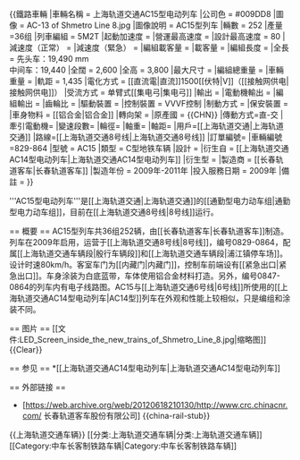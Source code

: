 {{鐵路車輛
|車輛名稱 = 上海轨道交通AC15型电动列车
|公司色 = #009DD8
|圖像 = AC-13 of Shmetro Line 8.jpg
|圖像說明 = AC15型列车
|輛數 = 252
|產量=36组
|列車編組 = 5M2T
|起動加速度 = 
|營運最高速度 = 
|設計最高速度 = 80
|減速度（正常） = 
|減速度（緊急） = 
|編組載客量 = 
|載客量 = 
|編組長度 = 
|全長 = 先头车：19,490 mm<br/>中间车：19,440
|全闊 = 2,600
|全高 = 3,800
|最大尺寸 = 
|編組總重量 =
|車輛重量 = 
|軌距 = 1,435
|電化方式 = [[直流電|直流]]1500[[伏特|V]]（[[接触网供电|接触网供电]]）
|受流方式 = 单臂式[[集电弓|集电弓]]
|輸出 = 
|電動機輸出 = 
|編組輸出 = 
|齒輪比 = 
|驅動裝置 =
|控制裝置 = VVVF控制
|制動方式 = 
|保安裝置 = 
|車身物料 = [[铝合金|铝合金]]
|轉向架 =
|原產國 = {{CHN}}
|傳動方式=直-交
|牽引電動機=
|變速段數=
|輪徑=
|軸重=
|軸距=
|用戶=[[上海轨道交通|上海轨道交通]]
|路線=[[上海轨道交通8号线|上海轨道交通8号线]]
|訂單編號=
|車輛編號=829-864
|型號 = AC15
|類型 = C型地铁车辆
|設計 = 
|衍生自 = [[上海轨道交通AC14型电动列车|上海轨道交通AC14型电动列车]]
|衍生型 = 
|製造商 = [[长春轨道客车|长春轨道客车]]
|製造年份 = 2009年-2011年
|投入服務日期 = 2009年
|備註 =
}}

'''AC15型电动列车'''是[[上海轨道交通|上海轨道交通]]的[[通勤型电力动车组|通勤型电力动车组]]，目前在[[上海轨道交通8号线|8号线]]运行。

== 概要 ==
AC15型列车共36组252辆，由[[长春轨道客车|长春轨道客车]]制造。列车在2009年启用，运营于[[上海轨道交通8号线|8号线]]，编号0829-0864，配属[[上海轨道交通车辆段|殷行车辆段]]和[[上海轨道交通车辆段|浦江镇停车场]]。设计时速80km/h。客室车门为[[内藏门|内藏门]]，控制车前端设有[[紧急出口|紧急出口]]。车身涂装为白底蓝带，车体使用铝合金材料打造。另外，编号0847-0864的列车内有电子线路图。AC15与[[上海轨道交通6号线|6号线]]所使用的[[上海轨道交通AC14型电动列车|AC14型]]列车在外观和性能上较相似，只是编组和涂装不同。

== 图片 ==
[[文件:LED_Screen_inside_the_new_trains_of_Shmetro_Line_8.jpg|缩略图]]{{Clear}}

== 参见 ==
*[[上海轨道交通AC14型电动列车|上海轨道交通AC14型电动列车]]

== 外部链接 ==
* [https://web.archive.org/web/20120618210130/http://www.crc.chinacnr.com/ 长春轨道客车股份有限公司]
{{china-rail-stub}}

{{上海轨道交通车辆}}
[[分类:上海轨道交通车辆|分类:上海轨道交通车辆]]
[[Category:中车长客制铁路车辆|Category:中车长客制铁路车辆]]
